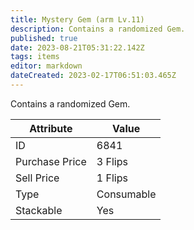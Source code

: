 ```yaml
---
title: Mystery Gem (arm Lv.11)
description: Contains a randomized Gem.
published: true
date: 2023-08-21T05:31:22.142Z
tags: items
editor: markdown
dateCreated: 2023-02-17T06:51:03.465Z
---
```


Contains a randomized Gem.

|Attribute|Value|
|-|-|
|ID|6841|
|Purchase Price|3 Flips|
|Sell Price|1 Flips|
|Type|Consumable|
|Stackable|Yes|

